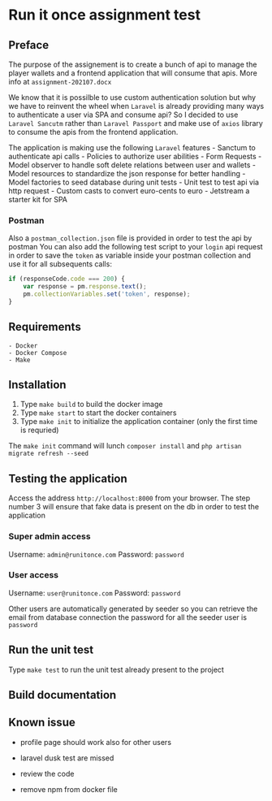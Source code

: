 # Run it once assignment test

## Preface

The purpose of the assignement is to create a bunch of api to manage the player wallets and a frontend
application that will consume that apis. More info at `assignment-202107.docx`

We know that it is possilble to use custom authentication solution but why we have to reinvent the wheel
when `Laravel` is already providing many ways to authenticate a user via SPA and consume api? So I decided
to use `Laravel Sancutm` rather than `Laravel Passport` and make use of `axios` library to consume the apis
from the frontend application.

The application is making use the following `Laravel` features
    - Sanctum to authenticate api calls
    - Policies to authorize user abilities
    - Form Requests
    - Model observer to handle soft delete relations between user and wallets
    - Model resources to standardize the json response for better handling
    - Model factories to seed database during unit tests
    - Unit test to test api via http request
    - Custom casts to convert euro-cents to euro
    - Jetstream a starter kit for SPA

### Postman

Also a `postman_collection.json` file is provided in order to test the api by postman
You can also add the following test script to your `login` api request in order to save 
the `token` as variable inside your postman collection and use it for all subsequents
calls:

```javascript
if (responseCode.code === 200) {
    var response = pm.response.text();
    pm.collectionVariables.set('token', response);
}
```

## Requirements

    - Docker
    - Docker Compose
    - Make

## Installation

1. Type `make build` to build the docker image
2. Type `make start` to start the docker containers
3. Type `make init` to initialize the application container (only the first time is requried)

The `make init` command will lunch `composer install` and `php artisan migrate refresh --seed`

## Testing the application

Access the address `http://localhost:8000` from your browser.
The step number 3 will ensure that fake data is present on the db in order to test the application

### Super admin access

Username: `admin@runitonce.com`
Password: `password`

### User access

Username: `user@runitonce.com`
Password: `password`

Other users are automatically generated by seeder so you can retrieve the email from database connection
the password for all the seeder user is `password`

## Run the unit test

Type `make test` to run the unit test already present to the project

## Build documentation

## Known issue

- profile page should work also for other users
- laravel dusk test are missed
- review the code

- remove npm from docker file
